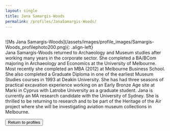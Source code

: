 ```yaml
---
layout: single
title: Jana Samargis-Woods
permalink: /profiles/JanaSamargis-Woods/
---
```

<br/>
![Ms Jana Samargis-Woods](/assets/images/profile_images/Samargis-Woods_profilephoto200.png){: .align-left}
<br/>
Jana Samargis-Woods returned to Archaeology and Museum studies after working many years in the corporate sector. She completed a BA/BCom majoring in Archaeology and Economics at the University of Melbourne. Most recently she completed an MBA (2012) at Melbourne Business School. She also completed a Graduate Diploma in one of the earliest Museum Studies courses in 1993 at Deakin University. She has had three seasons of practical excavation experience working on an Early Bronze Age site at Marki in Cyprus with Latrobe University as a graduate student. Jana is currently an MA research candidate with the University of Sydney. She is thrilled to be returning to research and to be part of the Heritage of the Air project where she will be investigating aviation museum collections in Melbourne.

<p><a href="http://www.heritageoftheair.org.au/profiles"><button class="button">Return to profiles</button></a></p>
